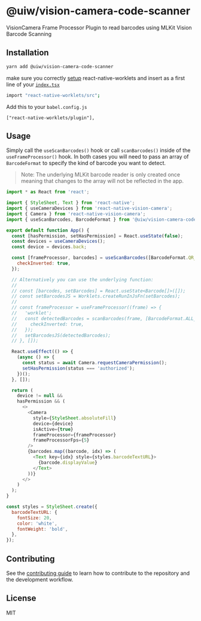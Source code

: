 # @uiw/vision-camera-code-scanner

VisionCamera Frame Processor Plugin to read barcodes using MLKit Vision Barcode Scanning

## Installation

```sh
yarn add @uiw/vision-camera-code-scanner
```

make sure you correctly [setup](https://github.com/chrfalch/react-native-worklets) react-native-worklets and insert as a first line of your [`index.tsx`](https://github.com/@uiw/vision-camera-code-scanner/blob/1409a8afd02328a26e336036493b2d6ef8441359/example/index.tsx#L1)

```sh
import "react-native-worklets/src";
```

Add this to your `babel.config.js`

```
["react-native-worklets/plugin"],
```

## Usage

Simply call the `useScanBarcodes()` hook or call `scanBarcodes()` inside of the `useFrameProcessor()` hook. In both cases you will need to pass an array of `BarcodeFormat` to specify the kind of barcode you want to detect.

> Note: The underlying MLKit barcode reader is only created once meaning that changes to the array will not be reflected in the app.

```js
import * as React from 'react';

import { StyleSheet, Text } from 'react-native';
import { useCameraDevices } from 'react-native-vision-camera';
import { Camera } from 'react-native-vision-camera';
import { useScanBarcodes, BarcodeFormat } from '@uiw/vision-camera-code-scanner';

export default function App() {
  const [hasPermission, setHasPermission] = React.useState(false);
  const devices = useCameraDevices();
  const device = devices.back;

  const [frameProcessor, barcodes] = useScanBarcodes([BarcodeFormat.QR_CODE], {
    checkInverted: true,
  });

  // Alternatively you can use the underlying function:
  //
  // const [barcodes, setBarcodes] = React.useState<Barcode[]>([]);
  // const setBarcodesJS = Worklets.createRunInJsFn(setBarcodes);
  //
  // const frameProcessor = useFrameProcessor((frame) => {
  //   'worklet';
  //   const detectedBarcodes = scanBarcodes(frame, [BarcodeFormat.ALL_FORMATS], {
  //     checkInverted: true,
  //   });
  //   setBarcodesJS(detectedBarcodes);
  // }, []);

  React.useEffect(() => {
    (async () => {
      const status = await Camera.requestCameraPermission();
      setHasPermission(status === 'authorized');
    })();
  }, []);

  return (
    device != null &&
    hasPermission && (
      <>
        <Camera
          style={StyleSheet.absoluteFill}
          device={device}
          isActive={true}
          frameProcessor={frameProcessor}
          frameProcessorFps={5}
        />
        {barcodes.map((barcode, idx) => (
          <Text key={idx} style={styles.barcodeTextURL}>
            {barcode.displayValue}
          </Text>
        ))}
      </>
    )
  );
}

const styles = StyleSheet.create({
  barcodeTextURL: {
    fontSize: 20,
    color: 'white',
    fontWeight: 'bold',
  },
});
```

## Contributing

See the [contributing guide](CONTRIBUTING.md) to learn how to contribute to the repository and the development workflow.

## License

MIT
